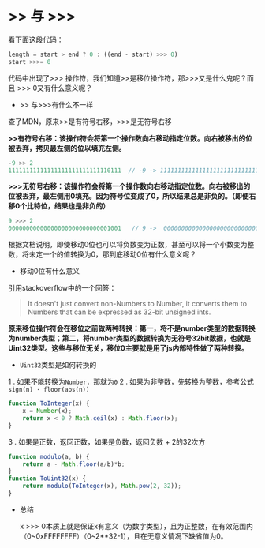 # \>> 与 \>>>

看下面这段代码：

~~~js
length = start > end ? 0 : ((end - start) >>> 0)
start >>>= 0
~~~

代码中出现了>>> 操作符，我们知道>>是移位操作符，那>>>又是什么鬼呢？而且 >>> 0又有什么意义呢？

- \>> 与\>>>有什么不一样

查了MDN，原来>>是有符号右移，>>>是无符号右移

**\>>有符号右移：该操作符会将第一个操作数向右移动指定位数。向右被移出的位被丢弃，拷贝最左侧的位以填充左侧。**

~~~js
-9 >> 2
11111111111111111111111111110111  // -9 -> 11111111111111111111111111111101   // -3
~~~

**\>>>无符号右移：该操作符会将第一个操作数向右移动指定位数。向右被移出的位被丢弃，最左侧用0填充。因为符号位变成了0，所以结果总是非负的。（即便右移0个比特位，结果也是非负的）**

~~~~js
9 >>> 2
00000000000000000000000000001001   // 9 ->  00000000000000000000000000000010 // 2
~~~~

根据文档说明，即使移动0位也可以将负数变为正数，甚至可以将一个小数变为整数，将未定一个的值转换为0，那到底移动0位有什么意义呢？

- 移动0位有什么意义

引用stackoverflow中的一个回答：

>  It doesn't just convert non-Numbers to Number, it converts them to Numbers that can be expressed as 32-bit unsigned ints. 

**原来移位操作符会在移位之前做两种转换：第一，将不是number类型的数据转换为number类型；第二，将number类型的数据转换为无符号32bit数据，也就是Uint32类型。这些与移位无关，移位0主要就是用了js内部特性做了两种转换。**

- `Uint32`类型是如何转换的

1 . 如果不能转换为`Number`，那就为`0`
2 . 如果为非整数，先转换为整数，参考公式`sign(n) ⋅ floor(abs(n))`

```js
function ToInteger(x) {
    x = Number(x);
    return x < 0 ? Math.ceil(x) : Math.floor(x);
}
```

3 . 如果是正数，返回正数，如果是负数，返回负数 + 2的32次方

```js
function modulo(a, b) {
    return a - Math.floor(a/b)*b;
}
function ToUint32(x) {
    return modulo(ToInteger(x), Math.pow(2, 32));
}
```

- 总结

  x >>> 0本质上就是保证x有意义（为数字类型），且为正整数，在有效范围内（0~0xFFFFFFFF）（0~2**32-1），且在无意义情况下缺省值为0。








